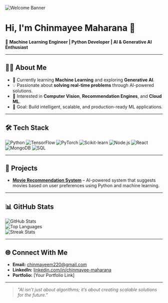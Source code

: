   <!-- Animated Welcome Banner -->
![Welcome Banner](./banner.svg)

# Hi, I'm Chinmayee Maharana 👋  

🚀 **Machine Learning Engineer | Python Developer | AI & Generative AI Enthusiast**

---

## 👨‍💻 About Me
- 🌱 Currently learning **Machine Learning** and exploring **Generative AI**.  
- 💡 Passionate about **solving real-time problems** through AI-powered solutions.  
- 🔭 Interested in **Computer Vision**, **Recommendation Engines**, and **Cloud ML**.  
- 🎯 Goal: Build intelligent, scalable, and production-ready ML applications.  

---

## 🛠️ Tech Stack
![Python](https://img.shields.io/badge/Python-3776AB?style=for-the-badge&logo=python&logoColor=white)
![TensorFlow](https://img.shields.io/badge/TensorFlow-FF6F00?style=for-the-badge&logo=tensorflow&logoColor=white)
![PyTorch](https://img.shields.io/badge/PyTorch-EE4C2C?style=for-the-badge&logo=pytorch&logoColor=white)
![Scikit-learn](https://img.shields.io/badge/Scikit--learn-F7931E?style=for-the-badge&logo=scikitlearn&logoColor=white)
![Node.js](https://img.shields.io/badge/Node.js-339933?style=for-the-badge&logo=nodedotjs&logoColor=white)
![React](https://img.shields.io/badge/React-20232A?style=for-the-badge&logo=react&logoColor=61DAFB)
![MongoDB](https://img.shields.io/badge/MongoDB-47A248?style=for-the-badge&logo=mongodb&logoColor=white)
![SQL](https://img.shields.io/badge/SQL-316192?style=for-the-badge&logo=postgresql&logoColor=white)

---

## 🚀 Projects
- **[Movie Recommendation System](#)** – AI-powered system that suggests movies based on user preferences using Python and machine learning.  

---

## 📊 GitHub Stats
![GitHub Stats](https://github-readme-stats.vercel.app/api?username=chinmayeemaharana&show_icons=true&theme=tokyonight)  
![Top Languages](https://github-readme-stats.vercel.app/api/top-langs/?username=chinmayeemaharana&layout=compact&theme=tokyonight)  
![Streak Stats](https://streak-stats.demolab.com?user=chinmayeemaharana&theme=tokyonight&hide_border=true)

---

## 🌐 Connect With Me
- **Email:** chinmayeem220@gmail.com  
- **LinkedIn:** [linkedin.com/in/chinmayee-maharana](#)  
- **Portfolio:** [Your Portfolio Link]  

---

> _"AI isn’t just about algorithms; it’s about creating scalable solutions for the future."_  

